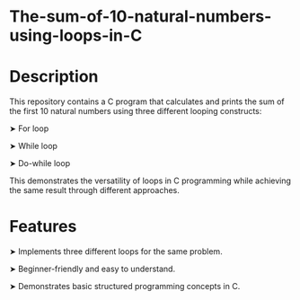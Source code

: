 # The-sum-of-10-natural-numbers-using-loops-in-C
# Description

This repository contains a C program that calculates and prints the sum of the first 10 natural numbers using three different looping constructs:

➤ For loop

➤ While loop

➤ Do-while loop

This demonstrates the versatility of loops in C programming while achieving the same result through different approaches.

# Features

➤ Implements three different loops for the same problem.

➤ Beginner-friendly and easy to understand.

➤ Demonstrates basic structured programming concepts in C.
